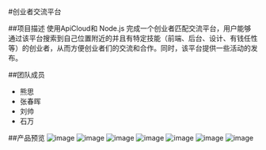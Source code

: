 
#创业者交流平台

##项目描述
使用ApiCloud和 Node.js 完成一个创业者匹配交流平台，用户能够通过该平台搜索到自己位置附近的并且有特定技能（前端、后台、设计、有钱任性等）的创业者，从而方便创业者们的交流和合作。同时，该平台提供一些活动的发布。

##团队成员
* 熊思
* 张春晖
* 刘帅
* 石万
 
##产品预览
![image](https://raw.githubusercontent.com/chhzhangs/bubu/master/pics/1.jpg)
![image](https://raw.githubusercontent.com/chhzhangs/bubu/master/pics/2.jpg)
![image](https://raw.githubusercontent.com/chhzhangs/bubu/master/pics/3.png)
![image](https://raw.githubusercontent.com/chhzhangs/bubu/master/pics/4.jpg)
![image](https://raw.githubusercontent.com/chhzhangs/bubu/master/pics/5.jpg)
![image](https://raw.githubusercontent.com/chhzhangs/bubu/master/pics/6.jpg)
![image](https://raw.githubusercontent.com/chhzhangs/bubu/master/pics/7.png)